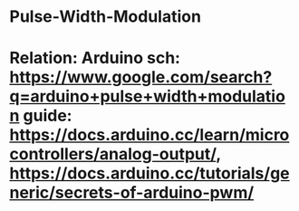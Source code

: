 # Pulse-Width-Modulation
# Relation: Arduino sch: https://www.google.com/search?q=arduino+pulse+width+modulation guide: https://docs.arduino.cc/learn/microcontrollers/analog-output/, https://docs.arduino.cc/tutorials/generic/secrets-of-arduino-pwm/
